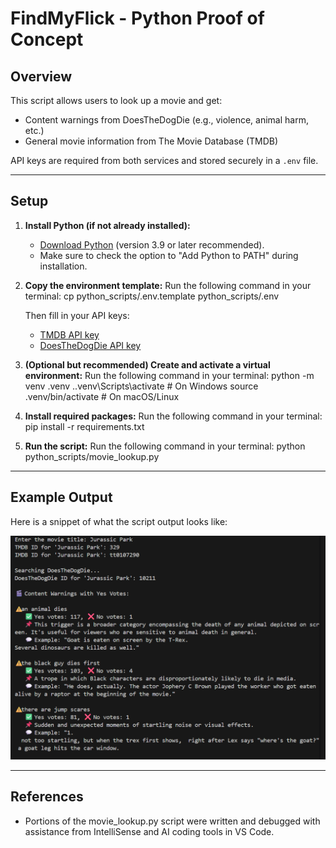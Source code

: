 # FindMyFlick - Python Proof of Concept

## Overview

This script allows users to look up a movie and get:
- Content warnings from DoesTheDogDie (e.g., violence, animal harm, etc.)
- General movie information from The Movie Database (TMDB)

API keys are required from both services and stored securely in a `.env` file.

---

## Setup

1. **Install Python (if not already installed):**
   - [Download Python](https://www.python.org/downloads/) (version 3.9 or later recommended).
   - Make sure to check the option to "Add Python to PATH" during installation.

2. **Copy the environment template:**
   Run the following command in your terminal:
   cp python_scripts/.env.template python_scripts/.env
   
   Then fill in your API keys:
   - [TMDB API key](https://www.themoviedb.org/settings/api)
   - [DoesTheDogDie API key](https://www.doesthedogdie.com/profile)

3. **(Optional but recommended) Create and activate a virtual environment:**
   Run the following command in your terminal:
   python -m venv .venv
   .\.venv\Scripts\activate   # On Windows
   source .venv/bin/activate     # On macOS/Linux
   

4. **Install required packages:**
   Run the following command in your terminal:
   pip install -r requirements.txt
   

5. **Run the script:**
   Run the following command in your terminal:
   python python_scripts/movie_lookup.py
   

---

## Example Output

Here is a snippet of what the script output looks like:

![Example Output](python_scripts/assets/movie_lookup_example.png)

---

## References

- Portions of the movie_lookup.py script were written and debugged with assistance from IntelliSense and AI coding tools in VS Code.
